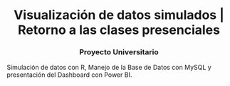 <h1 align="center">Visualización de datos simulados | Retorno a las clases presenciales</h1>
<h3 align="center">Proyecto Universitario</h3>

Simulación de datos con R, Manejo de la Base de Datos con MySQL y presentación del Dashboard con Power BI.
